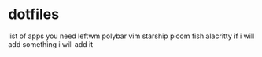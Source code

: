 # dotfiles
list of apps you need
leftwm
polybar
vim 
starship 
picom
fish 
alacritty
if i will add something i will add it 
